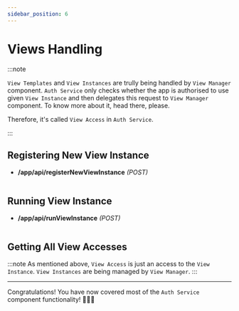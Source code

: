 ```yaml
---
sidebar_position: 6
---
```


# Views Handling

:::note

`View Templates` and `View Instances` are trully being handled by `View Manager` component. `Auth Service` only checks whether the app is authorised to use given `View Instance` and then delegates this request to `View Manager` component. To know more about it, head there, please.

Therefore, it's called `View Access` in `Auth Service`.

:::

## Registering New View Instance

- **/app/api/registerNewViewInstance** *(POST)*

```js title=""
```

## Running View Instance

- **/app/api/runViewInstance** *(POST)*

```js title=""
```

## Getting All View Accesses

:::note
As mentioned above, `View Access` is just an access to the `View Instance`. `View Instances` are being managed by `View Manager`.
:::

---

Congratulations! You have now covered most of the `Auth Service` component functionality! 🎉🎉🎉